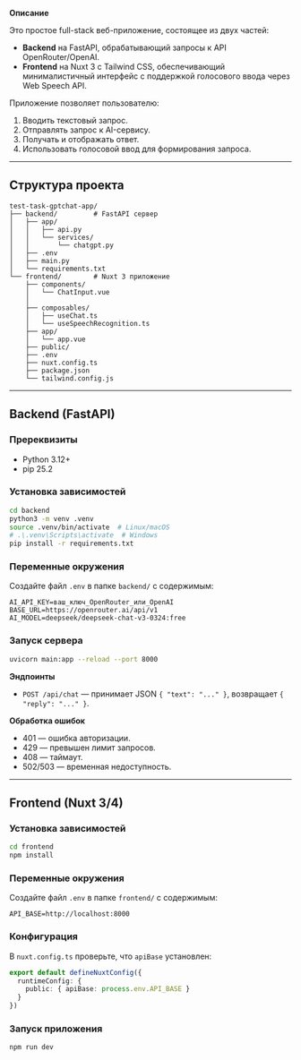 **Описание**

Это простое full-stack веб-приложение, состоящее из двух частей:

- **Backend** на FastAPI, обрабатывающий запросы к API OpenRouter/OpenAI.
- **Frontend** на Nuxt 3 с Tailwind CSS, обеспечивающий минималистичный интерфейс с поддержкой голосового ввода через Web Speech API.

Приложение позволяет пользователю:

1. Вводить текстовый запрос.
2. Отправлять запрос к AI-сервису.
3. Получать и отображать ответ.
4. Использовать голосовой ввод для формирования запроса.

---

## Структура проекта

```
test-task-gptchat-app/
├── backend/         # FastAPI сервер
│   ├── app/
│   │   ├── api.py
│   │   └── services/
│   │       └── chatgpt.py
│   ├── .env
│   ├── main.py
│   └── requirements.txt
└── frontend/        # Nuxt 3 приложение
    ├── components/
    │   └── ChatInput.vue
    │      
    ├── composables/
    │   ├── useChat.ts
    │   └── useSpeechRecognition.ts
    ├── app/
    │   └── app.vue
    ├── public/
    ├── .env
    ├── nuxt.config.ts
    ├── package.json
    └── tailwind.config.js
```

---

## Backend (FastAPI)

### Пререквизиты

- Python 3.12+
- pip 25.2

### Установка зависимостей

```bash
cd backend
python3 -m venv .venv
source .venv/bin/activate  # Linux/macOS
# .\.venv\Scripts\activate  # Windows
pip install -r requirements.txt
```

### Переменные окружения

Создайте файл `.env` в папке `backend/` с содержимым:

```dotenv
AI_API_KEY=ваш_ключ_OpenRouter_или_OpenAI
BASE_URL=https://openrouter.ai/api/v1
AI_MODEL=deepseek/deepseek-chat-v3-0324:free
```

### Запуск сервера

```bash
uvicorn main:app --reload --port 8000
```

**Эндпоинты**

- `POST /api/chat` — принимает JSON `{ "text": "..." }`, возвращает `{ "reply": "..." }`.

**Обработка ошибок**

- 401 — ошибка авторизации.
- 429 — превышен лимит запросов.
- 408 — таймаут.
- 502/503 — временная недоступность.

---

## Frontend (Nuxt 3/4)

### Установка зависимостей

```bash
cd frontend
npm install
```

### Переменные окружения

Создайте файл `.env` в папке `frontend/` с содержимым:

```dotenv
API_BASE=http://localhost:8000
```


### Конфигурация

В `nuxt.config.ts` проверьте, что `apiBase` установлен:

```ts
export default defineNuxtConfig({
  runtimeConfig: {
    public: { apiBase: process.env.API_BASE }
  }
})
```

### Запуск приложения

```bash
npm run dev
```
